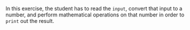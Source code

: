 In this exercise, the student has to read the `input`, convert that input to a number, and perform mathematical operations on that number in order to `print` out the result.

